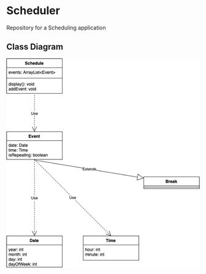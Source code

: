 # Scheduler

Repository for a Scheduling application


## Class Diagram
![alt text](https://github.com/bran214/Scheduler/raw/main/Brainstorm/Class%20Diagram.png "Class Diagram")  

